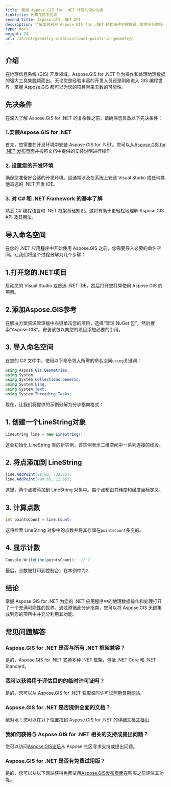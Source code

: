```yaml
---
title: 使用 Aspose.GIS for .NET 计算几何中的点
linktitle: 计算几何中的点
second_title: Aspose.GIS .NET API
description: 了解如何利用 Aspose.GIS for .NET 轻松操作地理数据。提供综合教程。
type: docs
weight: 24
url: /zh/net/geometry-creation/count-points-in-geometry/
---
```

## 介绍
在地理信息系统 (GIS) 开发领域，Aspose.GIS for .NET 作为操作和处理地理数据的强大工具集脱颖而出。无论您是经验丰富的开发人员还是刚刚进入 GIS 编程世界，掌握 Aspose.GIS 都可以为您的项目带来无数的可能性。
## 先决条件
在深入了解 Aspose.GIS for .NET 的复杂性之前，请确保您具备以下先决条件：
### 1.安装Aspose.GIS for .NET
首先，您需要在开发环境中安装 Aspose.GIS for .NET。您可以从[Aspose.GIS for .NET 发布页面](https://releases.aspose.com/gis/net/)并按照文档中提供的安装说明进行操作。
### 2. 设置您的开发环境
确保您准备好合适的开发环境。这通常涉及在系统上安装 Visual Studio 或任何其他首选的 .NET 开发 IDE。
### 3. 对 C# 和 .NET Framework 的基本了解
熟悉 C# 编程语言和 .NET 框架基础知识。这将有助于更轻松地理解 Aspose.GIS API 及其用法。

## 导入命名空间
在您的 .NET 应用程序中开始使用 Aspose.GIS 之前，您需要导入必要的命名空间。让我们将这个过程分解为几个步骤：
## 1.打开您的.NET项目
启动您的 Visual Studio 或首选 .NET IDE，然后打开您打算使用 Aspose.GIS 的项目。
## 2.添加Aspose.GIS参考
在解决方案资源管理器中右键单击您的项目，选择“管理 NuGet 包”，然后搜索“Aspose.GIS”。安装该包以向您的项目添加必要的引用。
## 3. 导入命名空间
在您的 C# 文件中，使用以下命令导入所需的命名空间`using`关键词：
```csharp
using Aspose.Gis.Geometries;
using System;
using System.Collections.Generic;
using System.Linq;
using System.Text;
using System.Threading.Tasks;
```

现在，让我们将提供的示例分解为分步指南格式：
## 1. 创建一个LineString对象
```csharp
LineString line = new LineString();
```
这会初始化 LineString 类的新实例，该实例表示二维空间中一系列连接的线段。
## 2. 将点添加到 LineString
```csharp
line.AddPoint(78.65, -32.65);
line.AddPoint(-98.65, 12.65);
```
这里，两个点被添加到 LineString 对象中。每个点都由其纬度和经度坐标定义。
## 3. 计算点数
```csharp
int pointsCount = line.Count;
```
这将检索 LineString 对象中的点数并将其存储在`pointsCount`多变的。
## 4. 显示计数
```csharp
Console.WriteLine(pointsCount);  // 2
```
最后，点数被打印到控制台，在本例中为`2`.

## 结论
掌握 Aspose.GIS for .NET 为您的 .NET 应用程序中的地理数据操作和处理打开了一个充满可能性的世界。通过遵循此分步指南，您可以将 Aspose.GIS 无缝集成到您的项目中并充分利用其功能。
## 常见问题解答
### Aspose.GIS for .NET 是否与所有 .NET 框架兼容？
是的，Aspose.GIS for .NET 支持多种 .NET 框架，包括 .NET Core 和 .NET Standard。
### 我可以获得用于评估目的的临时许可证吗？
是的，您可以从 Aspose.GIS for .NET 获取临时许可证[阿斯普斯网站](https://purchase.aspose.com/temporary-license/).
### Aspose.GIS for .NET 是否提供全面的文档？
绝对地！您可以在以下位置找到 Aspose.GIS for .NET 的详细文档[文档页](https://reference.aspose.com/gis/net/).
### 我如何获得与 Aspose.GIS for .NET 相关的支持或提出问题？
您可以访问[Aspose.GIS论坛](https://forum.aspose.com/c/gis/33)从 Aspose 社区寻求支持或提出问题。
### Aspose.GIS for .NET 是否有免费试用版？
是的，您可以从以下网站获得免费试用[Aspose.GIS发布页面](https://releases.aspose.com/)在购买之前评估其功能。